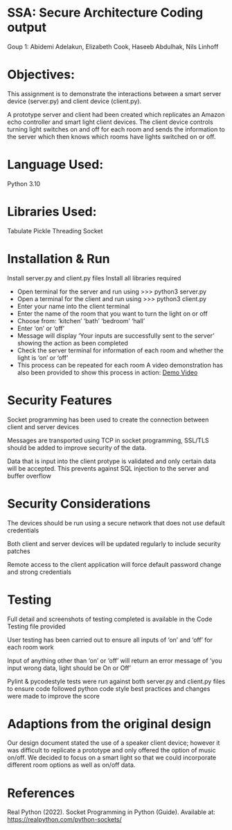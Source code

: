# SSA: Secure Architecture Coding output

Goup 1:
Abidemi Adelakun,
Elizabeth Cook,
Haseeb Abdulhak,
Nils Linhoff

# Objectives:
This assignment is to demonstrate the interactions between a smart server device (server.py) and client device (client.py). 

A prototype server and client had been created which replicates an Amazon echo controller and smart light client devices. The client device controls turning light switches on and off for each room and sends the information to the server which then knows which rooms have lights switched on or off.

# Language Used: 
Python 3.10


# Libraries Used: 
Tabulate 
Pickle
Threading
Socket


# Installation & Run
Install server.py and client.py files
Install all libraries required
-	Open terminal for the server and run using >>> python3 server.py
-	Open a terminal for the client and run using >>> python3 client.py
-	Enter your name into the client terminal 
-	Enter the name of the room that you want to turn the light on or off
-	Choose from:
‘kitchen’
‘bath’
‘bedroom’
‘hall’
-	Enter ‘on’ or ‘off’ 
-	Message will display ‘Your inputs are successfully sent to the server’ showing the action as been completed
-	Check the server terminal for information of each room and whether the light is ‘on’ or ‘off’
-	This process can be repeated for each room 
A video demonstration has also been provided to show this process in action:
[Demo Video](Coding_output_demo.mp4)

# Security Features 
Socket programming has been used to create the connection between client and server devices

Messages are transported using TCP in socket programming, SSL/TLS should be added to improve security of the data.

Data that is input into the client protype is validated and only certain data will be accepted. This prevents against SQL injection to the server and buffer overflow

# Security Considerations
The devices should be run using a secure network that does not use default credentials

Both client and server devices will be updated regularly to include security patches 

Remote access to the client application will force default password change and strong credentials 

# Testing
Full detail and screenshots of testing completed is available in the Code Testing file provided

User testing has been carried out to ensure all inputs of ‘on’ and ‘off’ for each room work 

Input of anything other than ‘on’ or ‘off’ will return an error message of ‘you input wrong data, light should be On or Off’

Pylint & pycodestyle tests were run against both server.py and client.py files to ensure code followed python code style best practices and changes were made to improve the score 

# Adaptions from the original design
Our design document stated the use of a speaker client device; however it was difficult to replicate a prototype and only offered the option of music on/off. We decided to focus on a smart light so that we could incorporate different room options as well as on/off data.

# References
Real Python (2022). Socket Programming in Python (Guide). Available at: https://realpython.com/python-sockets/ 


